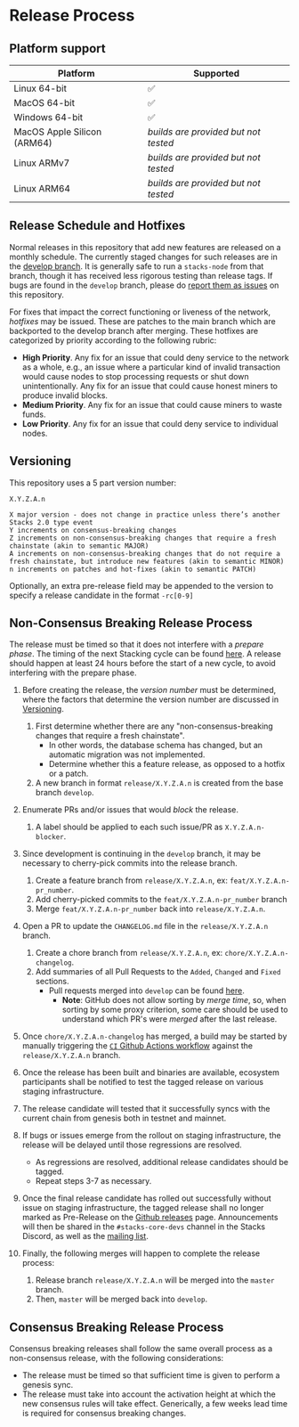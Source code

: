 # Release Process

## Platform support

| Platform                    | Supported                            |
| --------------------------- | ------------------------------------ |
| Linux 64-bit                | :white_check_mark:                   |
| MacOS 64-bit                | :white_check_mark:                   |
| Windows 64-bit              | :white_check_mark:                   |
| MacOS Apple Silicon (ARM64) | _builds are provided but not tested_ |
| Linux ARMv7                 | _builds are provided but not tested_ |
| Linux ARM64                 | _builds are provided but not tested_ |

## Release Schedule and Hotfixes

Normal releases in this repository that add new features are released on a monthly schedule.
The currently staged changes for such releases are in the [develop branch](https://github.com/stacks-network/stacks-blockchain/tree/develop).
It is generally safe to run a `stacks-node` from that branch, though it has received less rigorous testing than release tags.
If bugs are found in the `develop` branch, please do [report them as issues](https://github.com/stacks-network/stacks-core/issues) on this repository.

For fixes that impact the correct functioning or liveness of the network, _hotfixes_ may be issued.
These are patches to the main branch which are backported to the develop branch after merging.
These hotfixes are categorized by priority according to the following rubric:

- **High Priority**. Any fix for an issue that could deny service to the network as a whole, e.g., an issue where a particular kind of invalid transaction would cause nodes to stop processing requests or shut down unintentionally. Any fix for an issue that could cause honest miners to produce invalid blocks.
- **Medium Priority**. Any fix for an issue that could cause miners to waste funds.
- **Low Priority**. Any fix for an issue that could deny service to individual nodes.

## Versioning

This repository uses a 5 part version number:

```
X.Y.Z.A.n

X major version - does not change in practice unless there’s another Stacks 2.0 type event
Y increments on consensus-breaking changes
Z increments on non-consensus-breaking changes that require a fresh chainstate (akin to semantic MAJOR)
A increments on non-consensus-breaking changes that do not require a fresh chainstate, but introduce new features (akin to semantic MINOR)
n increments on patches and hot-fixes (akin to semantic PATCH)
```

Optionally, an extra pre-release field may be appended to the version to specify a release candidate in the format `-rc[0-9]`

## Non-Consensus Breaking Release Process

The release must be timed so that it does not interfere with a _prepare phase_.
The timing of the next Stacking cycle can be found [here](https://stx.eco/dao/tools?tool=2).
A release should happen at least 24 hours before the start of a new cycle, to avoid interfering with the prepare phase.

1. Before creating the release, the _version number_ must be determined, where the factors that determine the version number are discussed in [Versioning](#versioning).

   1. First determine whether there are any "non-consensus-breaking changes that require a fresh chainstate".
      - In other words, the database schema has changed, but an automatic migration was not implemented.
      - Determine whether this a feature release, as opposed to a hotfix or a patch.
   2. A new branch in format `release/X.Y.Z.A.n` is created from the base branch `develop`.

2. Enumerate PRs and/or issues that would _block_ the release.

   1. A label should be applied to each such issue/PR as `X.Y.Z.A.n-blocker`.

3. Since development is continuing in the `develop` branch, it may be necessary to cherry-pick commits into the release branch.

   1. Create a feature branch from `release/X.Y.Z.A.n`, ex: `feat/X.Y.Z.A.n-pr_number`.
   2. Add cherry-picked commits to the `feat/X.Y.Z.A.n-pr_number` branch
   3. Merge `feat/X.Y.Z.A.n-pr_number` back into `release/X.Y.Z.A.n`.

4. Open a PR to update the `CHANGELOG.md` file in the `release/X.Y.Z.A.n` branch.

   1. Create a chore branch from `release/X.Y.Z.A.n`, ex: `chore/X.Y.Z.A.n-changelog`.
   2. Add summaries of all Pull Requests to the `Added`, `Changed` and `Fixed` sections.
      - Pull requests merged into `develop` can be found [here](https://github.com/stacks-network/stacks-core/pulls?q=is%3Apr+is%3Aclosed+base%3Adevelop+sort%3Aupdated-desc).
        - **Note**: GitHub does not allow sorting by _merge time_, so, when sorting by some proxy criterion, some care should be used to understand which PR's were _merged_ after the last release.

5. Once `chore/X.Y.Z.A.n-changelog` has merged, a build may be started by manually triggering the [`CI` Github Actions workflow](https://github.com/stacks-network/stacks-core/actions/workflows/ci.yml) against the `release/X.Y.Z.A.n` branch.

6. Once the release has been built and binaries are available, ecosystem participants shall be notified to test the tagged release on various staging infrastructure.

7. The release candidate will tested that it successfully syncs with the current chain from genesis both in testnet and mainnet.

8. If bugs or issues emerge from the rollout on staging infrastructure, the release will be delayed until those regressions are resolved.

   - As regressions are resolved, additional release candidates should be tagged.
   - Repeat steps 3-7 as necessary.

9. Once the final release candidate has rolled out successfully without issue on staging infrastructure, the tagged release shall no longer marked as Pre-Release on the [Github releases](https://github.com/stacks-network/stacks-core/releases/) page.
   Announcements will then be shared in the `#stacks-core-devs` channel in the Stacks Discord, as well as the [mailing list](https://groups.google.com/a/stacks.org/g/announce).

10. Finally, the following merges will happen to complete the release process:
    1. Release branch `release/X.Y.Z.A.n` will be merged into the `master` branch.
    2. Then, `master` will be merged back into `develop`.

## Consensus Breaking Release Process

Consensus breaking releases shall follow the same overall process as a non-consensus release, with the following considerations:

- The release must be timed so that sufficient time is given to perform a genesis sync.
- The release must take into account the activation height at which the new consensus rules will take effect.
  Generically, a few weeks lead time is required for consensus breaking changes.
